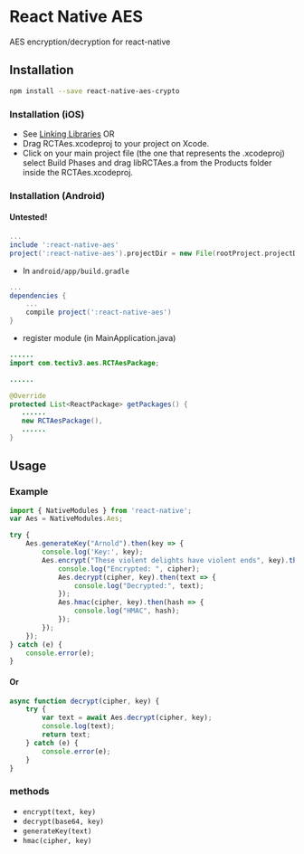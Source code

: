 # React Native AES

AES encryption/decryption for react-native

## Installation
```sh
npm install --save react-native-aes-crypto
```
### Installation (iOS)
* See [Linking Libraries](http://facebook.github.io/react-native/docs/linking-libraries-ios.html)
OR
* Drag RCTAes.xcodeproj to your project on Xcode.
* Click on your main project file (the one that represents the .xcodeproj) select Build Phases and drag libRCTAes.a from the Products folder inside the RCTAes.xcodeproj.

### Installation (Android)
#### Untested!
```gradle
...
include ':react-native-aes'
project(':react-native-aes').projectDir = new File(rootProject.projectDir, '../node_modules/react-native-aes/android/RCTAes')
```

* In `android/app/build.gradle`

```gradle
...
dependencies {
    ...
    compile project(':react-native-aes')
}
```

* register module (in MainApplication.java)

```java
......
import com.tectiv3.aes.RCTAesPackage;

......

@Override
protected List<ReactPackage> getPackages() {
   ......
   new RCTAesPackage(),
   ......
}
```

## Usage

### Example

```js
import { NativeModules } from 'react-native';
var Aes = NativeModules.Aes;

try {
    Aes.generateKey("Arnold").then(key => {
        console.log('Key:', key);
        Aes.encrypt("These violent delights have violent ends", key).then(cipher => {
            console.log("Encrypted: ", cipher);
            Aes.decrypt(cipher, key).then(text => {
                console.log("Decrypted:", text);
            });
            Aes.hmac(cipher, key).then(hash => {
                console.log("HMAC", hash);
            });
        });
    });
} catch (e) {
    console.error(e);
}
```

#### Or

```js
async function decrypt(cipher, key) {
    try {
        var text = await Aes.decrypt(cipher, key);
        console.log(text);
        return text;
    } catch (e) {
        console.error(e);
    }
}
```

### methods

- `encrypt(text, key)`
- `decrypt(base64, key)`
- `generateKey(text)`
- `hmac(cipher, key)`
